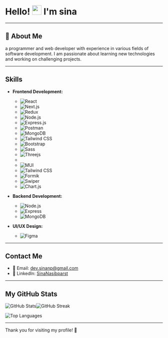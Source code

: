 # Hello! <img src="https://media.giphy.com/media/hvRJCLFzcasrR4ia7z/giphy.gif" width="30px"> I'm sina

---

## 💫 About Me

 a programmer and web developer with experience in various fields of software development. I am passionate about learning new technologies and working on challenging projects.

---

## Skills


- **Frontend Development:**
  - ![](https://skillicons.dev/icons?i=react "React")
  - ![](https://skillicons.dev/icons?i=nextjs "Next.js")
  - ![](https://skillicons.dev/icons?i=redux "Redux")
  - ![](https://skillicons.dev/icons?i=nodejs "Node.js")
  - ![](https://skillicons.dev/icons?i=expressjs "Express.js")
  - ![](https://skillicons.dev/icons?i=postman "Postman")
  - ![](https://skillicons.dev/icons?i=mongodb "MongoDB")
  - ![](https://skillicons.dev/icons?i=tailwindcss "Tailwind CSS")
  - ![](https://skillicons.dev/icons?i=bootstrap "Bootstrap")
  - ![](https://skillicons.dev/icons?i=sass "Sass")
  - ![](https://skillicons.dev/icons?i=threejs "Threejs")
  - 
  - ![MUI](https://img.shields.io/badge/-MUI-007FFF?style=flat&logo=mui&logoColor=white)
  - ![Tailwind CSS](https://img.shields.io/badge/-Tailwind%20CSS-38B2AC?style=flat&logo=tailwind-css&logoColor=white)
  - ![Formik](https://img.shields.io/badge/-Formik-FF69B4?style=flat&logo=formik&logoColor=white)
  - ![Swiper](https://img.shields.io/badge/-Swiper-6332F6?style=flat&logo=swiper&logoColor=white)
  - ![Chart.js](https://img.shields.io/badge/-Chart.js-FF6384?style=flat&logo=chartdotjs&logoColor=white)

- **Backend Development:**
  - ![Node.js](https://img.shields.io/badge/-Node.js-339933?style=flat&logo=node.js&logoColor=white)
  - ![Express](https://img.shields.io/badge/-Express-000000?style=flat&logo=express&logoColor=white)
  - ![MongoDB](https://img.shields.io/badge/-MongoDB-47A248?style=flat&logo=mongodb&logoColor=white)

- **UI/UX Design:**
  - ![Figma](https://img.shields.io/badge/-Figma-F24E1E?style=flat&logo=figma&logoColor=white)


---

## Contact Me

- 📧 Email: [dev.sinanp@gmail.com](mailto:dev.sinanp@gmail.com)
- 💼 LinkedIn: [SinaNasibparst](https://www.linkedin.com/in/sina-nasibparst)

---

## My GitHub Stats

![GitHub Stats](https://github-readme-stats.vercel.app/api?username=devblp&theme=dark&hide_border=false&include_all_commits=true&count_private=true&title_color=fbd100)![GitHub Streak](https://github-readme-streak-stats.herokuapp.com/?user=devblp&theme=dark&hide_border=false&title_color=fbd100)

![Top Languages](https://github-readme-stats.vercel.app/api/top-langs/?username=devblp&theme=dark&hide_border=false&include_all_commits=true&count_private=true&layout=compact&title_color=fbd100)

---

Thank you for visiting my profile! 🌟
